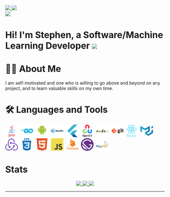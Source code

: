 <div>
  <!--<img src="https://user-images.githubusercontent.com/10020" width="175"/>-->
  <div id="badges">
    <a href="https://www.linkedin.com/in/chukuemeka-eke">
      <img src="https://img.shields.io/badge/LinkedIn-blue"/>
    </a>
    <a href="https://www.twitter.com/Brainiac999">
      <img src="https://img.shields.io/badge/Twitter-blue"/>
    </a>
    <br><img src="https://komarev.com/ghpvc/?username=steve-mir"/>
    <h1>
      Hi! I'm Stephen, a Software/Machine Learning Developer
      <img src="https://media.giphy.com/media/hvRJCLFzcasrR4ia7z/giphy.gif" height=50>
    </h1>
  </div>
</div>

# :man_technologist: About Me

I am self-motivated and one who is willing to go above and beyond on any project, and to learn valuable skills on my own time.

# :hammer_and_wrench: Languages and Tools


<div>
  <img src="https://github.com/devicons/devicon/blob/master/icons/java/java-original-wordmark.svg" title="Java" alt="Java" width="40" height="40"/>&nbsp;
  <img src="https://github.com/devicons/devicon/blob/1119b9f84c0290e0f0b38982099a2bd027a48bf1/icons/go/go-original-wordmark.svg" title="Numpy" alt="Numpy" width="40" height="40"/>&nbsp;
  <img src="https://github.com/devicons/devicon/blob/1119b9f84c0290e0f0b38982099a2bd027a48bf1/icons/android/android-original-wordmark.svg" title="Android" alt="Android" width="40" height="40"/>&nbsp;
 <img src="https://github.com/devicons/devicon/blob/1119b9f84c0290e0f0b38982099a2bd027a48bf1/icons/numpy/numpy-original-wordmark.svg" title="Numpy" alt="Numpy" width="40" height="40"/>&nbsp;
<img src="https://github.com/devicons/devicon/blob/1119b9f84c0290e0f0b38982099a2bd027a48bf1/icons/flutter/flutter-original.svg" title="Flutter" alt="Flutter" width="40" height="40"/>&nbsp;
  <img src="https://github.com/devicons/devicon/blob/1119b9f84c0290e0f0b38982099a2bd027a48bf1/icons/opencv/opencv-original-wordmark.svg" title="OpenCV" alt="OpenCV" width="40" height="40"/>&nbsp;
  <img src="https://github.com/devicons/devicon/blob/master/icons/nodejs/nodejs-original-wordmark.svg" title="NodeJS" alt="NodeJS" width="40" height="40"/>&nbsp;
  <img src="https://github.com/devicons/devicon/blob/master/icons/git/git-original-wordmark.svg" title="Git" **alt="Git" width="40" height="40"/>
  <img src="https://github.com/devicons/devicon/blob/master/icons/react/react-original-wordmark.svg" title="React" alt="React" width="40" height="40"/>&nbsp;
  <img src="https://github.com/devicons/devicon/blob/master/icons/materialui/materialui-original.svg" title="Material UI" alt="Material UI" width="40" height="40"/>&nbsp;
  <img src="https://github.com/devicons/devicon/blob/master/icons/redux/redux-original.svg" title="Redux" alt="Redux " width="40" height="40"/>&nbsp;
  <img src="https://github.com/devicons/devicon/blob/master/icons/css3/css3-plain-wordmark.svg"  title="CSS3" alt="CSS" width="40" height="40"/>&nbsp;
  <img src="https://github.com/devicons/devicon/blob/master/icons/html5/html5-original.svg" title="HTML5" alt="HTML" width="40" height="40"/>&nbsp;
  <img src="https://github.com/devicons/devicon/blob/master/icons/javascript/javascript-original.svg" title="JavaScript" alt="JavaScript" width="40" height="40"/>&nbsp;
  <img src="https://github.com/devicons/devicon/blob/master/icons/firebase/firebase-plain-wordmark.svg" title="Firebase" alt="Firebase" width="40" height="40"/>&nbsp;
  <img src="https://github.com/devicons/devicon/blob/master/icons/gatsby/gatsby-original.svg" title="Gatsby"  alt="Gatsby" width="40" height="40"/>&nbsp;
  <img src="https://github.com/devicons/devicon/blob/master/icons/mysql/mysql-original-wordmark.svg" title="MySQL"  alt="MySQL" width="40" height="40"/>&nbsp;
</div>

# Stats
<div align='center'>
<a href="https://github.com/mmpacker/github-readme-stats">
    <img height=200 src="https://github-readme-stats.vercel.app/api?username=steve-mir&theme=vision-friendly-dark">
  </a>
  <a href="https://git.io/streak-stats">
    <img height=200 src="http://github-readme-streak-stats.herokuapp.com?user=steve-mir&theme=dark&background=000000">
  </a>
  <a href="https://github.com/mmpacker/github-reademe-stats">
    <img height=200 src="https://github-readme-stats.vercel.app/api/top-langs/?username=steve-mir&theme=vision-friendly-dark">
  </a>
</div>

<hr/>

 <!--<a href="https://github.com/mmpacker/github-readme-stats">
    <img height=200 src="https://github-readme-stats.vercel.app/api?username=steve-mir&theme=vision-friendly-dark>
  </a>&nbsp&nbsp
  <a href="https://git.io/streak-stats">
    <img height=200 src="https://githbu-readme-streak-stats.herukoapp.com?user=steve-mir">
  </a>
  <a href="https://github.com/mmpacker/github-reademe-stats">
    <img height=200 src="https://github-readme-stats.vercel.app/api/top-langs/?username=steve-mir&theme=vision-friendly-dark>
  </a>-->

<!--
### Hi there 👋

**steve-mir/steve-mir** is a ✨ _special_ ✨ repository because its `README.md` (this file) appears on your GitHub profile.

Here are some ideas to get you started:

- 🔭 I’m currently working on ...
- 🌱 I’m currently learning ...
- 👯 I’m looking to collaborate on ...
- 🤔 I’m looking for help with ...
- 💬 Ask me about ...
- 📫 How to reach me: ...
- 😄 Pronouns: ...
- ⚡ Fun fact: ...
-->
